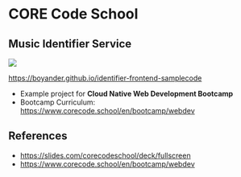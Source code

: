 # CORE Code School

## Music Identifier Service

![](https://api-cabled.app.faable.com/screenshot?url=https://core-brand-cards.app.faable.com/?title=Cloud%20Native%20Web%20Development)

https://boyander.github.io/identifier-frontend-samplecode

- Example project for **Cloud Native Web Development Bootcamp**
- Bootcamp Curriculum: https://www.corecode.school/en/bootcamp/webdev

## References

- https://slides.com/corecodeschool/deck/fullscreen
- https://www.corecode.school/en/bootcamp/webdev

